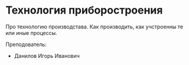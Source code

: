 # Технология приборостроения

Про технологию производстава. Как производить, как учстроенны те или иные процессы.

Преподователь:

* Данилов Игорь Иванович
